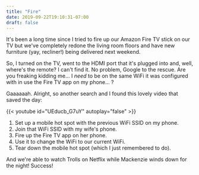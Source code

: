 ```yaml
---
title: "Fire"
date: 2019-09-22T19:10:31-07:00
draft: false
---
```


It's been a long time since I tried to fire up our Amazon Fire TV stick on our
TV but we've completely redone the living room floors and have new furniture
(yay, recliner!) being delivered next weekend.

So, I turned on the TV, went to the HDMI port that it's plugged into and, well,
where's the remote? I can't find it. No problem, Google to the rescue. Are you
freaking kidding me... I _need_ to be on the same WiFi it was configured with in
use the Fire TV app on my phone... ?

Gaaaaaah. Alright, so another search and I found this lovely video that saved
the day:

{{< youtube id="UEducb_G7uY" autoplay="false" >}}

1. Set up a mobile hot spot with the previous WiFi SSID on my phone.
2. Join that WiFi SSID with my wife's phone.
3. Fire up the Fire TV app on her phone.
4. Use it to change the WiFi to our current WiFi.
5. Tear down the mobile hot spot (which I just remembered to do).

And we're able to watch Trolls on Netflix while Mackenzie winds down for the
night! Success!
